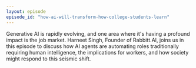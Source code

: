 ```yaml
---
layout: episode
episode_id: "how-ai-will-transform-how-college-students-learn"
---
```


Generative AI is rapidly evolving, and one area where it's having a profound impact is the job market. Harneet Singh, Founder of Rabbitt.AI, joins us in this episode to discuss how AI agents are automating roles traditionally requiring human intelligence, the implications for workers, and how society might respond to this seismic shift.
